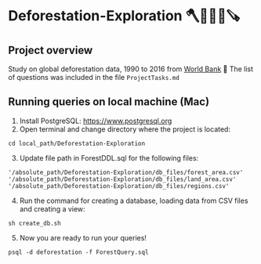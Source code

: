 # Deforestation-Exploration 🪓🌲🌳🌴🪚

## Project overview
Study on global deforestation data, 1990 to 2016 from [World Bank](https://www.worldbank.org/en/home) 🏡 
The list of questions was included in the file ```ProjectTasks.md```

## Running queries on local machine (Mac)
1. Install PostgreSQL: https://www.postgresql.org
2. Open terminal and change directory where the project is located: 

```shell
cd local_path/Deforestation-Exploration
```

3. Update file path in ForestDDL.sql for the following files: 
``` psql
'/absolute_path/Deforestation-Exploration/db_files/forest_area.csv'
'/absolute_path/Deforestation-Exploration/db_files/land_area.csv'
'/absolute_path/Deforestation-Exploration/db_files/regions.csv'
```
4. Run the command for creating a database, loading data from CSV files and creating a view:
``` shell
sh create_db.sh
```
5. Now you are ready to run your queries!
``` shell
psql -d deforestation -f ForestQuery.sql
```
